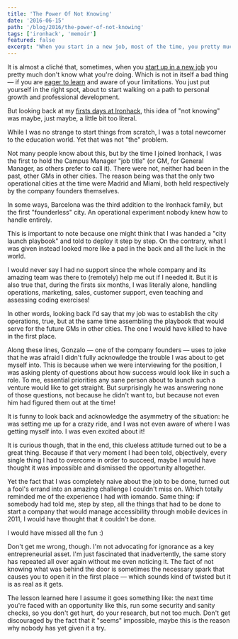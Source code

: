 ```yaml
---
title: 'The Power Of Not Knowing'
date: '2016-06-15'
path: '/blog/2016/the-power-of-not-knowing'
tags: ['ironhack', 'memoir']
featured: false
excerpt: "When you start in a new job, most of the time, you pretty much don't know what you're doing. Yet this naive attitude is usually the one that turns what it would seem like a fool's errand into an amazing opportunity you can't miss on."
---
```


It is almost a cliché that, sometimes, when you [start up in a new job](/blog/2015/hi-from-ironhack) you pretty much don't know what you're doing. Which is not in itself a bad thing — if you are [eager to learn](/blog/2016/ironhack-experience) and aware of your limitations. You just put yourself in the right spot, about to start walking on a path to personal growth and professional development.

But looking back at my [firsts days at Ironhack](/blog/2015/wecode), this idea of "not knowing" was maybe, just maybe, a little bit too literal.

While I was no strange to start things from scratch, I was a total newcomer to the education world. Yet that was not "the" problem.

Not many people know about this, but by the time I joined Ironhack, I was the first to hold the Campus Manager "job title" (or GM, for General Manager, as others prefer to call it). There were not, neither had been in the past, other GMs in other cities. The reason being was that the only two operational cities at the time were Madrid and Miami, both held respectively by the company founders themselves.

In some ways, Barcelona was the third addition to the Ironhack family, but the first "founderless" city. An operational experiment nobody knew how to handle entirely.

This is important to note because one might think that I was handed a "city launch playbook" and told to deploy it step by step. On the contrary, what I was given instead looked more like a pad in the back and all the luck in the world.

I would never say I had no support since the whole company and its amazing team was there to (remotely) help me out if I needed it. But it is also true that, during the firsts six months, I was literally alone, handling operations, marketing, sales, customer support, even teaching and assessing coding exercises!

In other words, looking back I'd say that my job was to establish the city operations, true, but at the same time assembling the playbook that would serve for the future GMs in other cities. The one I would have killed to have in the first place.

Along these lines, Gonzalo — one of the company founders — uses to joke that he was afraid I didn't fully acknowledge the trouble I was about to get myself into. This is because when we were interviewing for the position, I was asking plenty of questions about how success would look like in such a role. To me, essential priorities any sane person about to launch such a venture would like to get straight. But surprisingly he was answering none of those questions, not because he didn't want to, but because not even him had figured them out at the time!

It is funny to look back and acknowledge the asymmetry of the situation: he was setting me up for a crazy ride, and I was not even aware of where I was getting myself into. I was even excited about it!

It is curious though, that in the end, this clueless attitude turned out to be a great thing. Because if that very moment I had been told, objectively, every single thing I had to overcome in order to succeed, maybe I would have thought it was impossible and dismissed the opportunity altogether.

Yet the fact that I was completely naive about the job to be done, turned out a fool's errand into an amazing challenge I couldn't miss on. Which totally reminded me of the experience I had with iomando. Same thing: if somebody had told me, step by step, all the things that had to be done to start a company that would manage accessibility through mobile devices in 2011, I would have thought that it couldn't be done.

I would have missed all the fun :)

Don't get me wrong, though. I'm not advocating for ignorance as a key entrepreneurial asset. I'm just fascinated that inadvertently, the same story has repeated all over again without me even noticing it. The fact of not knowing what was behind the door is sometimes the necessary spark that causes you to open it in the first place — which sounds kind of twisted but it is as real as it gets.

The lesson learned here I assume it goes something like: the next time you're faced with an opportunity like this, run some security and sanity checks, so you don't get hurt, do your research, but not too much. Don't get discouraged by the fact that it "seems" impossible, maybe this is the reason why nobody has yet given it a try.
